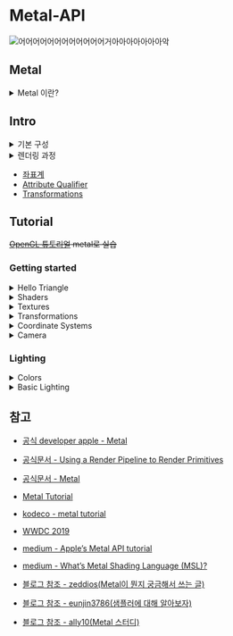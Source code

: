 # Metal-API

<p align="center">

![어어어어어어어어어어어어거아아아아아아아악](https://i1.ruliweb.net/ori/21/04/20/178eac3b4005347ad.gif)

</p>

## Metal

<details>
<summary> Metal 이란?</summary>

> Render advanced 3D graphics and compute data in parallel with graphics processors.

<br/>

<p align="center">
   <img src="https://developer.apple.com/assets/elements/icons/metal/metal-96x96_2x.png" alt="Example Image" width="30%">
</p>

<br/>

- **Metal API**는 **Apple**에서 제공하는 그래픽 및 연산 작업을 위한 저수준 API
  <br/>

  <p align="center">
     <img src="https://github.com/BOLTB0X/Metal-API/blob/main/img/%EB%B9%84%EA%B5%90.png?raw=true" alt="Example Image" width="50%">
  </p>
  <br/>

  1. **저수준 API(Low-Level API)**

     - *Metal*은 HW와의 소통을 직접적으로 처리할 수 있는 API
       <br/>
     - _OpenGL_ 같은 고수준 API(High-Level API)보다 더 세부적인 작업을 제어 가능(ex. GPU 메모리 관리, 렌더링 파이프라인 설정 등을 세밀하게 조작 가능)
       <br/>

  2. **HW 성능 극대화**

     - CPU와 GPU의 성능을 최대한으로 활용할 수 있게 설계되었음
       <br/>

     - 불필요한 오버헤드(비효율적인 처리)를 줄이고, 게임, vr 등 작업을 최적화하여 하드웨어의 최대 성능을 끌어낼 수 있음
       <br/>

  <p align="center">     
    <img src="https://github.com/BOLTB0X/Metal-API/blob/main/img/ios.png?raw=true" alt="Example Image" width="50%">
  </p>
  <br/>

- *Vulkan*과 비슷한 역할을 하지만 **iOS**, **macOS** 등 Apple 생태계에 최적화되어 있음
  <br/>

- 3D 그래픽 렌더링뿐 아니라, *GPU*에서 실행할 **병렬 연산** 작업도 지원, 게임의 작동 방식을 제어 가능
  <br/>

</details>

## Intro

<details>
<summary>기본 구성</summary>

<br/>

> Metal API를 이해하려면 세 가지 기본 개념이 필요

1. **Metal Device** (`MTLDevice`)

   - Metal에서 모든 작업의 출발점은 `MTLDevice`

   - 객체는 GPU를 추상화한 것으로, GPU 자원을 관리하고 작업을 실행
   - GPU에 직접 연결하는 인터페이스
     <br/>

2. **Metal Command Queue** (`MTLCommandQueue`)

   - GPU에게 명령을 전달하는 큐
   - 명령이 실행되는 순서를 제어 가능
     <br/>

3. **Metal Buffers** (`MTLBuffer`)

   - GPU와 데이터를 공유하기 위한 메모리
   <br/>
   </details>

<details>

<summary>렌더링 과정</summary>
<br/>

1. **Metal 디바이스, layer 설정, vertex, shader 코딩**

   - `MTLDevice` (**Metal 디바이스**): GPU와 연결해 작업을 수행할 객체를 설정
   - `CAMetalLayer`: 화면 출력용 Metal 레이어를 설정해 렌더링 결과를 디스플레이
   - **vertex data**: 그릴 도형(예: 삼각형, 사각형 등)의 좌표 정보를 정의
   - **shader**: 버텍스(기하학적 변환)와 프래그먼트(픽셀 색상 계산)를 처리하는 GPU 코드 작성
     <br/>

2. **파이프라인(Pipeline) 설정**

   - `MTLRenderPipelineState` **렌더링 파이프라인**:
     - 버텍스 셰이더와 프래그먼트 셰이더를 연결하고 렌더링 규칙을 설정
     - 어떤 그래픽 출력을 원하는지 GPU가 이해할수 있도록 정의
       <br/>
   - **Pipeline**은 커맨드 큐가 실행할 때 GPU의 처리 흐름을 결정
     <br/>

3. **커맨드 큐 & 입력 버퍼**

- `MTLBuffer` (**입력 버퍼**): CPU에서 GPU로 데이터를 전달하는 메모리 공간

  - 예 : _버텍스 데이터_ , _색상 정보_
    <br/>

- `MTLCommandQueue` (**커맨드 큐**):
  - 커맨드 버퍼 안에 명령어를 작성하고 GPU에서 실행
  - 예 : _drawPrimitives로 삼각형 등 기본 도형을 그리기_ , _입력 버퍼와 파이프라인을 연결해 GPU 작업 실행_
    <br/>

</details>

- [좌표계](https://github.com/BOLTB0X/Metal-API/blob/main/Tutorial/Coordinate.md)
- [Attribute Qualifier](https://github.com/BOLTB0X/Metal-API/blob/main/Tutorial/Qualifier.md)
- [Transformations](https://github.com/BOLTB0X/Metal-API/blob/main/Tutorial/Transformations.md)

## Tutorial

~~[OpenGL 튜토리얼](-->) metal로 실습~~

### Getting started

<details>
<summary> Hello Triangle</summary>

<p align="center">
<table style="width:100%; text-align:center;">
  <tr>
    <td style="text-align:center; vertical-align:middle; width:50%;">
      <img src="https://github.com/BOLTB0X/Metal-API/blob/main/img/%EC%83%89%EB%B3%80%EA%B2%BD.gif?raw=true" alt="triangle 1" style="width:100%; height:auto;"/>
    </td>
    <td style="text-align:center; vertical-align:middle; width:50%;">
      <img src="https://github.com/BOLTB0X/Metal-API/blob/main/img/%EC%82%BC%EA%B0%81%ED%98%95%202%EA%B0%9C.png?raw=true" alt="triangle 2" style="width:100%; height:auto;"/>
    </td>
  </tr>
  <tr>
    <td style="text-align:center;">Triangle 1</td>
    <td style="text-align:center;">Triangle 2</td>
  </tr>
</table>
</p>
</details>

<details>
<summary>Shaders</summary>

<p align="center">
  <table style="width:100%; table-layout:fixed; text-align:center; border-spacing:10px;">
    <tr>
      <td style="width:33%; text-align:center; vertical-align:middle;">
        <img src="https://github.com/BOLTB0X/Metal-API/blob/main/img/Ex02.png?raw=true" alt="triangle" style="width:100%; height:auto;"/>
      </td>
      <td style="width:33%; text-align:center; vertical-align:middle;">
        <img src="https://github.com/BOLTB0X/Metal-API/blob/main/img/Ex02-01.png?raw=true" alt="Upside down" style="width:100%; height:auto;"/>
      </td>
      <td style="width:33%; text-align:center; vertical-align:middle;">
        <img src="https://github.com/BOLTB0X/Metal-API/blob/main/img/Ex02-02.png?raw=true" alt="Right side" style="width:100%; height:auto;"/>
      </td>
    </tr>
    <tr>
      <td style="text-align:center;">Triangle</td>
      <td style="text-align:center;">Upside down</td>
      <td style="text-align:center;">Right side</td>
    </tr>
  </table>
</p>

</details>

<details>
<summary>Textures</summary>

<!-- 첫 번째 테이블 (2개의 이미지) -->
<p align="center">
  <table style="width:100%; table-layout:fixed; text-align:center; border-spacing:10px; margin:auto;">
    <tr>
      <td style="text-align:center; vertical-align:middle; width:50%;">
        <img src="https://github.com/BOLTB0X/Metal-API/blob/main/img/%ED%85%8D%EC%8A%A4%EC%B2%98%20%EC%82%BC%EA%B0%81%ED%98%95.png?raw=true" alt="Triangle Texture" style="width:100%; height:auto;"/>
      </td>
      <td style="text-align:center; vertical-align:middle; width:50%;">
        <img src="https://github.com/BOLTB0X/Metal-API/blob/main/img/%ED%85%8D%EC%8A%A4%EC%B3%90%20%EC%82%AC%EA%B0%81%ED%98%95.png?raw=true" alt="Rectangle Texture" style="width:100%; height:auto;"/>
      </td>
    </tr>
    <tr>
      <td style="text-align:center;">Triangle</td>
      <td style="text-align:center;">Rectangle</td>
    </tr>
  </table>
</p>

<!-- 두 번째 테이블 (3개의 이미지) -->
<p align="center">
  <table style="width:100%; table-layout:fixed; text-align:center; border-spacing:10px;">
    <tr>
      <td style="width:33%; text-align:center; vertical-align:middle;">
        <img src="https://github.com/BOLTB0X/Metal-API/blob/main/img/%ED%85%8D%EC%8A%A4%EC%B2%98-mix.png?raw=true" alt="Mixed Texture" style="width:100%; height:auto;"/>
      </td>
      <td style="width:33%; text-align:center; vertical-align:middle;">
        <img src="https://github.com/BOLTB0X/Metal-API/blob/main/img/%ED%85%8D%EC%8A%A4%EC%B3%90-%ED%85%8D%EC%8A%A4%EC%B3%90mix1.png?raw=true" alt="Texture Mix 1" style="width:100%; height:auto;"/>
      </td>
      <td style="width:33%; text-align:center; vertical-align:middle;">
        <img src="https://github.com/BOLTB0X/Metal-API/blob/main/img/%ED%85%8D%EC%8A%A4%EC%B3%90-%ED%85%8D%EC%8A%A4%EC%B3%90mix2.png?raw=true" alt="Texture Mix 2" style="width:100%; height:auto;"/>
      </td>
    </tr>
    <tr>
      <td style="text-align:center;">Mixed</td>
      <td style="text-align:center;">Mix 1</td>
      <td style="text-align:center;">Mix 2</td>
    </tr>
  </table>
</p>

</details>

<details>
<summary> Transformations</summary>
<p align="center">

 <table style="width:100%; table-layout:fixed; text-align:center; border-spacing:10px;">
    <tr>
      <td style="width:33%; text-align:center; vertical-align:middle;">
        <img src="https://github.com/BOLTB0X/Metal-API/blob/main/img/%ED%9A%8C%EC%A0%84.gif?raw=true" alt="Transformations 1" style="width:90%; height:auto;"/>
      </td>
      <td style="width:33%; text-align:center; vertical-align:middle;">
        <img src="https://github.com/BOLTB0X/Metal-API/blob/main/img/3d-%EB%A0%8C%EB%8D%94%EB%A7%81-%ED%96%89%EB%A0%AC.png?raw=true" alt="Transformations 2" style="width:90%; height:auto;"/>
      </td>
    </tr>
    <tr>
      <td style="text-align:center;">Transformations 1</td>
      <td style="text-align:center;">Transformations 2</td>
    </tr>

  </table>  
</p>
</details>

<details>
<summary> Coordinate Systems</summary>

<p align="center">

 <table style="width:100%; table-layout:fixed; text-align:center; border-spacing:10px;">
    <tr>
      <td style="width:33%; text-align:center; vertical-align:middle;">
        <img src="https://github.com/BOLTB0X/Metal-API/blob/main/img/3d-%EB%A0%8C%EB%8D%94%EB%A7%81-1.png?raw=true" alt="Depth X" style="width:90%; height:auto;"/>
      </td>
      <td style="width:33%; text-align:center; vertical-align:middle;">
        <img src="https://github.com/BOLTB0X/Metal-API/blob/main/img/3d-dpeth%EC%A0%81%EC%9A%A9.png?raw=true" alt="Depth O" style="width:90%; height:auto;"/>
      </td>
    </tr>
    <tr>
      <td style="text-align:center;">Depth X</td>
      <td style="text-align:center;">Depth O</td>
    </tr>
  </table>

   <table style="width:100%; table-layout:fixed; text-align:center; border-spacing:10px;">
    <tr>
      <td style="width:33%; text-align:center; vertical-align:middle;">
        <img src="https://github.com/BOLTB0X/Metal-API/blob/main/img/3DCube_depth%ED%9A%8C%EC%A0%84.gif?raw=true" alt="3D Rotate 1" style="width:90%; height:auto;"/>
      </td>
      <td style="width:33%; text-align:center; vertical-align:middle;">
        <img src="https://github.com/BOLTB0X/Metal-API/blob/main/img/3d%ED%81%90%EB%B8%8C-%EC%97%AC%EB%9F%AC%EA%B0%9C.png?raw=true" alt="3D Rotate 2" style="width:90%; height:auto;"/>
      </td>
    </tr>
    <tr>
      <td style="text-align:center;">3D Rotate 1</td>
      <td style="text-align:center;">3D Rotate 2</td>
    </tr>
  </table>

</p>
</details>

<details>
<summary> Camera</summary>

   <table style="width:100%; table-layout:fixed; text-align:center; border-spacing:10px;">
    <tr>
      <td style="width:33%; text-align:center; vertical-align:middle;">
        <img src="https://github.com/BOLTB0X/Metal-API/blob/main/img/%EC%B9%B4%EB%A9%94%EB%9D%BC%20%ED%9A%8C%EC%A0%841.gif?raw=true" alt="Camera Rotate" style="width:90%; height:auto;"/>
      </td>
      <td style="width:33%; text-align:center; vertical-align:middle;">
        <img src="https://github.com/BOLTB0X/Metal-API/blob/main/img/%EC%B9%B4%EB%A9%94%EB%9D%BC--.gif?raw=true" alt="Gesture Rotate" style="width:90%; height:auto;"/>
      </td>
    </tr>
    <tr>
      <td style="text-align:center;">Camera Rotate</td>
      <td style="text-align:center;">Gesture Rotate</td>
    </tr>
  </table>

</details>

### Lighting

<details>
<summary> Colors </summary>

<p align="center">

   <table style="width:100%; table-layout:fixed; text-align:center; border-spacing:10px;">
    <tr>
      <td style="width:33%; text-align:center; vertical-align:middle;">
        <img src="https://github.com/BOLTB0X/Metal-API/blob/main/img/coral.png?raw=true" alt="Coral" style="width:90%; height:auto;"/>
      </td>
      <td style="width:33%; text-align:center; vertical-align:middle;">
        <img src="https://github.com/BOLTB0X/Metal-API/blob/main/img/A%20lighting%20scene.png?raw=true" alt="A lighting scene" style="width:90%; height:auto;"/>
      </td>
    </tr>
    <tr>
      <td style="text-align:center;">Coral</td>
      <td style="text-align:center;">A lighting scene</td>
    </tr>
  </table>

</p>

</details>

<details>
<summary> Basic Lighting
 </summary>

<p align="center">

   <table style="width:100%; table-layout:fixed; text-align:center; border-spacing:10px;">
    <tr>
      <td style="width:33%; text-align:center; vertical-align:middle;">
        <img src="https://github.com/BOLTB0X/Metal-API/blob/main/img/ambient%20lighting.png?raw=true" alt="Ambient lighting" style="width:90%; height:auto;"/>
      </td>
      <td style="width:33%; text-align:center; vertical-align:middle;">
        <img src="https://github.com/BOLTB0X/Metal-API/blob/main/img/Diffuse%20lighting.png?raw=true" alt="Diffuse lighting" style="width:90%; height:auto;"/>
      </td>
    </tr>
    <tr>
      <td style="text-align:center;">Ambient lighting</td>
      <td style="text-align:center;">Diffuse lighting</td>
    </tr>
  </table>
</p>

</details>

<!--

- Lesson 1: Hello Metal

  - [Hello Window](https://github.com/BOLTB0X/Metal-API/tree/Lesson-1-Hello-Window/Metal-Tutorial)

  - [Hello Triangle](https://github.com/BOLTB0X/Metal-API/tree/Lesson-1-Hello-Triangle/Metal-Tutorial)

  - [Textures](https://github.com/BOLTB0X/Metal-API/tree/Lesson-1-Textures/Metal-Tutorial)
    -->

## 참고

- [공식 developer apple - Metal](https://developer.apple.com/metal/)

- [공식문서 - Using a Render Pipeline to Render Primitives](https://developer.apple.com/documentation/metal/using_a_render_pipeline_to_render_primitives)

- [공식문서 - Metal](https://developer.apple.com/documentation/metal)

- [Metal Tutorial](https://metaltutorial.com/)

- [kodeco - metal tutorial](https://www.kodeco.com/7475-metal-tutorial-getting-started#toc-anchor-011)

- [WWDC 2019](https://developer.apple.com/videos/play/wwdc2019/611/?time=180)

- [medium - Apple’s Metal API tutorial](https://medium.com/@samuliak/apples-metal-api-tutorial-part-3-textures-ff41873dfb67)

- [medium - What’s Metal Shading Language (MSL)?](https://medium.com/@shoheiyokoyama/whats-metal-shading-language-msl-96fe63257994)

- [블로그 참조 - zeddios(Metal이 뭔지 궁금해서 쓰는 글)](https://zeddios.tistory.com/932)

- [블로그 참조 - eunjin3786(샘플러에 대해 알아보자)](https://eunjin3786.tistory.com/190)

- [블로그 참조 - ally10(Metal 스터디)](https://ally10.tistory.com/57)
